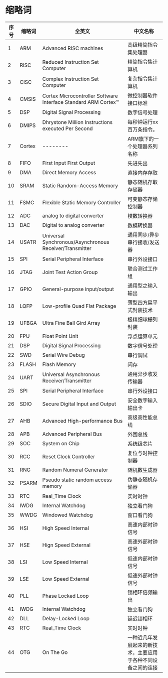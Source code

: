 # 缩略词
|序号|缩略词|全英文|中文名称|
|-|--|--|--|
1|ARM|Advanced RISC machines	|高级精简指令集处理器
2|RISC|Reduced Instruction Set Computer|精简指令集计算机
3	|CISC	|Complex Instruction Set Computer	|复杂指令集计算机
4	|CMSIS|	Cortex Microcontroller Software Interface Standard	ARM Cortex™ |微控制器软件接口标准
5	|DSP	|Digital Signal Processing|	数字信号处理
6	|DMIPS	|Dhrystone Million Instructions executed Per Second	|每秒钟运行xx百万条指令。
7	|Cortex	|--------	|ARM旗下的一个处理器系列名称
8|	FIFO	| First Input First Output|	先进先出
9|	DMA|	Direct Memory Access	|直接内存存取
10|	SRAM|Static Random-Access Memory|静态随机存取存储器
11|	FSMC|Flexible Static Memory Controller|可变静态存储控制器
12|	ADC	|analog to digital converter|	模数转换器
13|	DAC	|Digital to analog converter|	数模转换器
14|	USATR|	Universal Synchronous/Asynchronous Receiver/Transmitter|	通用同步/异步串行接收/发送器
15|	SPI	|Serial Peripheral Interface	|串行外设接口
16|	JTAG	|Joint Test Action Group|	联合测试工作组
17|	GPIO|	General-purpose input/output	|通用型之输入输出
18|	LQFP	|Low-profile Quad Flat Package|	薄型四方扁平式封装技术
19|	UFBGA	|Ultra Fine Ball Gird Array	|极精细球栅列封装
20|	FPU	|Float Point Unit|	浮点运算单元
21|	DSP	|Digital Signal Processing|	数字信号处理
22|	SWD|	Serial Wire Debug	|串行调试
23|	FLASH|	Flash Memory|	闪存
24|	UART|	Universal Asynchronous Receiver/Transmitter|	通用异步收发传输器
25|	SPI	|Serial Peripheral Interface|	串行外设接口
26|	SDIO|	Secure Digital Input and Output|	安全数字输入输出卡
27|	AHB|	Advanced High-performance Bus	|高级高性能总线
28|	APB	|Advanced Peripheral Bus|	外围总线
29|	SOC	|System on Chip|	系统级芯片
30|	RCC	|Reset Clock Controller|	复位与时钟控制器
31|	RNG	|Random Numeral Generator	|随机数生成器
32|	PSARM|	Pseudo static random access memory	|伪静态随机存储器
33|	RTC|	Real_Time Clock	|实时时钟
34|	IWDG|	Internal Watchdog|	独立看门狗
35|	WWDG|	Windowed Watchdog |	窗口看门狗
 36 | HSI     | High Speed Internal | 高速内部时钟信号                        
 37 | HSE     | Hign Speed External | 高速外部时钟信号                        
 38 | LSI     | Low Speed Internal  | 低速内部时钟信号                        
 39  | LSE     | Low Speed External  | 低速外部时钟信号                        
 40  | PLL     | Phase Locked Loop   | 锁相环倍频输出                         
 41  | IWDG    | Internal Watchdog   | 独立看门狗                           
 42  | DLL     | Delay\-Locked Loop  | 延迟锁相环                           
 43  | RTC     | Real\_Time Clock    | 实时时钟                            
 44  | OTG     | On The Go           | 一种近几年发展起来的新技术，主要应用于各种不同设备之间的连接  
